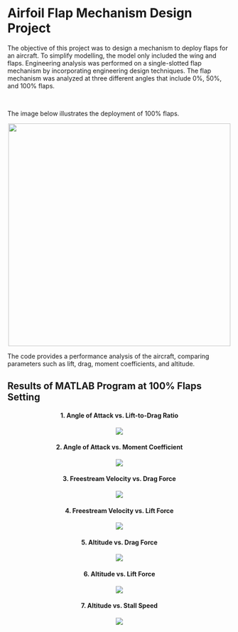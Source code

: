 <div>
  <h1>
    Airfoil Flap Mechanism Design Project
  </h1>
  <p> The objective of this project was to design a mechanism to deploy flaps for an aircraft. To simplify modelling, the model only included the wing and flaps. Engineering analysis was performed on a single-slotted 
    flap mechanism by incorporating engineering design techniques. The flap mechanism was analyzed at three different angles that include 0%, 50%, and 100% flaps. </p>&nbsp
  <p>
    The image below illustrates the deployment of 100% flaps.
  </p>
  <p align="center"><img src="https://github.com/user-attachments/assets/89bc8ab4-dfa7-4d86-a04a-9cf0d31852db" width="500"></p>
  <p>
    The code provides a performance analysis of the aircraft, comparing parameters such as lift, drag, moment coefficients, and altitude. 
  </p>
  <h2> Results of MATLAB Program at 100% Flaps Setting</h2>
  
  <h4 align="center"> 1. Angle of Attack vs. Lift-to-Drag Ratio </h4>
  <p align="center"><img src="https://github.com/user-attachments/assets/67b361c9-1123-4fcd-ba9d-fea0cda1398e"></p>
  
  <h4 align="center"> 2. Angle of Attack vs. Moment Coefficient </h4>
   <p align="center"><img src="https://github.com/user-attachments/assets/bc8731ce-6185-409e-adcc-2ac885a11ea1"></p>

  <h4 align="center"> 3. Freestream Velocity vs. Drag Force </h4>
  <p align="center"><img src="https://github.com/user-attachments/assets/c83b1cfb-b662-4691-b386-c88eb73182ec"></p>

  <h4 align="center"> 4. Freestream Velocity vs. Lift Force </h4>
  <p align="center"><img src="https://github.com/user-attachments/assets/018d1ab3-7195-40ae-a20c-877ea56c81d9"></p>

  <h4 align="center"> 5. Altitude vs. Drag Force </h4>
  <p align="center"><img src="https://github.com/user-attachments/assets/1b3c55ee-cf46-4b7a-ba91-d4da12d39103"></p>

  <h4 align="center"> 6. Altitude vs. Lift Force </h4>
  <p align="center"><img src="https://github.com/user-attachments/assets/3990c43c-1656-4ab5-989a-30e9fb7b630f"></p>

  <h4 align="center"> 7. Altitude vs. Stall Speed </h4>
  <p align="center"><img src="https://github.com/user-attachments/assets/c52db309-ca1f-4ed0-a04f-f8c7fb8f11b3"></p>
</div>
